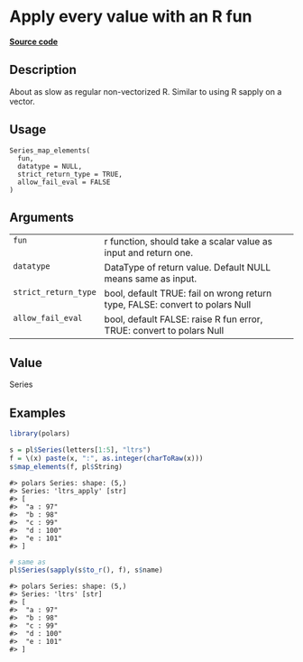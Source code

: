 

# Apply every value with an R fun

[**Source code**](https://github.com/pola-rs/r-polars/tree/main/R/series__series.R#L495)

## Description

About as slow as regular non-vectorized R. Similar to using R sapply on
a vector.

## Usage

<pre><code class='language-R'>Series_map_elements(
  fun,
  datatype = NULL,
  strict_return_type = TRUE,
  allow_fail_eval = FALSE
)
</code></pre>

## Arguments

<table>
<tr>
<td style="white-space: nowrap; font-family: monospace; vertical-align: top">
<code id="Series_map_elements_:_fun">fun</code>
</td>
<td>
r function, should take a scalar value as input and return one.
</td>
</tr>
<tr>
<td style="white-space: nowrap; font-family: monospace; vertical-align: top">
<code id="Series_map_elements_:_datatype">datatype</code>
</td>
<td>
DataType of return value. Default NULL means same as input.
</td>
</tr>
<tr>
<td style="white-space: nowrap; font-family: monospace; vertical-align: top">
<code id="Series_map_elements_:_strict_return_type">strict_return_type</code>
</td>
<td>
bool, default TRUE: fail on wrong return type, FALSE: convert to polars
Null
</td>
</tr>
<tr>
<td style="white-space: nowrap; font-family: monospace; vertical-align: top">
<code id="Series_map_elements_:_allow_fail_eval">allow_fail_eval</code>
</td>
<td>
bool, default FALSE: raise R fun error, TRUE: convert to polars Null
</td>
</tr>
</table>

## Value

Series

## Examples

``` r
library(polars)

s = pl$Series(letters[1:5], "ltrs")
f = \(x) paste(x, ":", as.integer(charToRaw(x)))
s$map_elements(f, pl$String)
```

    #> polars Series: shape: (5,)
    #> Series: 'ltrs_apply' [str]
    #> [
    #>  "a : 97"
    #>  "b : 98"
    #>  "c : 99"
    #>  "d : 100"
    #>  "e : 101"
    #> ]

``` r
# same as
pl$Series(sapply(s$to_r(), f), s$name)
```

    #> polars Series: shape: (5,)
    #> Series: 'ltrs' [str]
    #> [
    #>  "a : 97"
    #>  "b : 98"
    #>  "c : 99"
    #>  "d : 100"
    #>  "e : 101"
    #> ]
